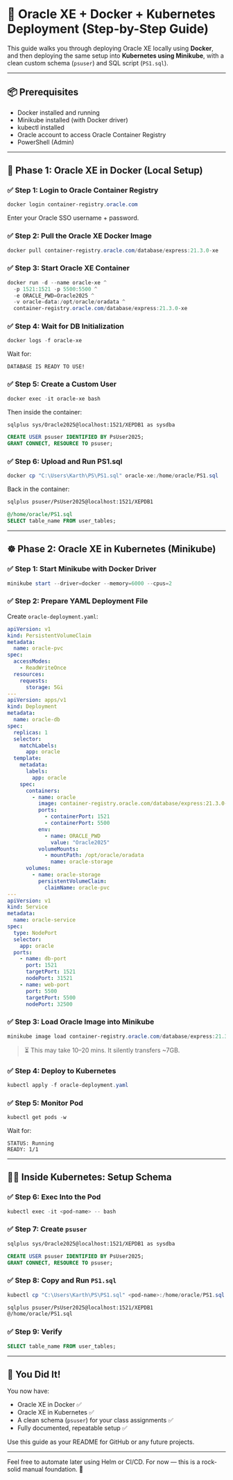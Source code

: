 # 🐘 Oracle XE + Docker + Kubernetes Deployment (Step-by-Step Guide)

This guide walks you through deploying Oracle XE locally using **Docker**, and then deploying the same setup into **Kubernetes using Minikube**, with a clean custom schema (`psuser`) and SQL script (`PS1.sql`).

---

## 📦 Prerequisites

- Docker installed and running
- Minikube installed (with Docker driver)
- kubectl installed
- Oracle account to access Oracle Container Registry
- PowerShell (Admin)

---

## 🚀 Phase 1: Oracle XE in Docker (Local Setup)

### ✅ Step 1: Login to Oracle Container Registry
```powershell
docker login container-registry.oracle.com
```
Enter your Oracle SSO username + password.

### ✅ Step 2: Pull the Oracle XE Docker Image
```powershell
docker pull container-registry.oracle.com/database/express:21.3.0-xe
```

### ✅ Step 3: Start Oracle XE Container
```powershell
docker run -d --name oracle-xe ^
  -p 1521:1521 -p 5500:5500 ^
  -e ORACLE_PWD=Oracle2025 ^
  -v oracle-data:/opt/oracle/oradata ^
  container-registry.oracle.com/database/express:21.3.0-xe
```

### ✅ Step 4: Wait for DB Initialization
```powershell
docker logs -f oracle-xe
```
Wait for:
```
DATABASE IS READY TO USE!
```

### ✅ Step 5: Create a Custom User
```powershell
docker exec -it oracle-xe bash
```
Then inside the container:
```bash
sqlplus sys/Oracle2025@localhost:1521/XEPDB1 as sysdba
```
```sql
CREATE USER psuser IDENTIFIED BY PsUser2025;
GRANT CONNECT, RESOURCE TO psuser;
```

### ✅ Step 6: Upload and Run PS1.sql
```powershell
docker cp "C:\Users\Karth\PS\PS1.sql" oracle-xe:/home/oracle/PS1.sql
```
Back in the container:
```bash
sqlplus psuser/PsUser2025@localhost:1521/XEPDB1
```
```sql
@/home/oracle/PS1.sql
SELECT table_name FROM user_tables;
```

---

## ☸️ Phase 2: Oracle XE in Kubernetes (Minikube)

### ✅ Step 1: Start Minikube with Docker Driver
```powershell
minikube start --driver=docker --memory=6000 --cpus=2
```

### ✅ Step 2: Prepare YAML Deployment File
Create `oracle-deployment.yaml`:
```yaml
apiVersion: v1
kind: PersistentVolumeClaim
metadata:
  name: oracle-pvc
spec:
  accessModes:
    - ReadWriteOnce
  resources:
    requests:
      storage: 5Gi
---
apiVersion: apps/v1
kind: Deployment
metadata:
  name: oracle-db
spec:
  replicas: 1
  selector:
    matchLabels:
      app: oracle
  template:
    metadata:
      labels:
        app: oracle
    spec:
      containers:
        - name: oracle
          image: container-registry.oracle.com/database/express:21.3.0-xe
          ports:
            - containerPort: 1521
            - containerPort: 5500
          env:
            - name: ORACLE_PWD
              value: "Oracle2025"
          volumeMounts:
            - mountPath: /opt/oracle/oradata
              name: oracle-storage
      volumes:
        - name: oracle-storage
          persistentVolumeClaim:
            claimName: oracle-pvc
---
apiVersion: v1
kind: Service
metadata:
  name: oracle-service
spec:
  type: NodePort
  selector:
    app: oracle
  ports:
    - name: db-port
      port: 1521
      targetPort: 1521
      nodePort: 31521
    - name: web-port
      port: 5500
      targetPort: 5500
      nodePort: 32500
```

### ✅ Step 3: Load Oracle Image into Minikube
```powershell
minikube image load container-registry.oracle.com/database/express:21.3.0-xe
```

> ⏳ This may take 10–20 mins. It silently transfers ~7GB.

### ✅ Step 4: Deploy to Kubernetes
```powershell
kubectl apply -f oracle-deployment.yaml
```

### ✅ Step 5: Monitor Pod
```powershell
kubectl get pods -w
```
Wait for:
```
STATUS: Running
READY: 1/1
```

---

## 🧑‍💻 Inside Kubernetes: Setup Schema

### ✅ Step 6: Exec Into the Pod
```powershell
kubectl exec -it <pod-name> -- bash
```

### ✅ Step 7: Create `psuser`
```bash
sqlplus sys/Oracle2025@localhost:1521/XEPDB1 as sysdba
```
```sql
CREATE USER psuser IDENTIFIED BY PsUser2025;
GRANT CONNECT, RESOURCE TO psuser;
```

### ✅ Step 8: Copy and Run `PS1.sql`
```powershell
kubectl cp "C:\Users\Karth\PS\PS1.sql" <pod-name>:/home/oracle/PS1.sql
```
```bash
sqlplus psuser/PsUser2025@localhost:1521/XEPDB1
@/home/oracle/PS1.sql
```

### ✅ Step 9: Verify
```sql
SELECT table_name FROM user_tables;
```

---

## 🎉 You Did It!

You now have:
- Oracle XE in Docker ✅
- Oracle XE in Kubernetes ✅
- A clean schema (`psuser`) for your class assignments ✅
- Fully documented, repeatable setup ✅

Use this guide as your README for GitHub or any future projects.

---

Feel free to automate later using Helm or CI/CD. For now — this is a rock-solid manual foundation. 🚀

